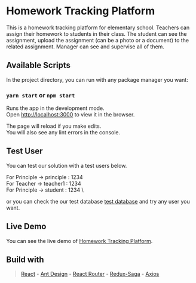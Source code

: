 # Homework Tracking Platform

This is a homework tracking platform for elementary school. Teachers can assign their homework to students in their class. The student can see the assignment, upload the assignment (can be a photo or a document) to the related assignment. Manager can see and supervise all of them.

## Available Scripts

In the project directory, you can run with any package manager you want:

### `yarn start` or `npm start`

Runs the app in the development mode.\
Open [http://localhost:3000](http://localhost:3000) to view it in the browser.

The page will reload if you make edits.\
You will also see any lint errors in the console.

## Test User

You can test our solution with a test users below.

For Principle -> principle : 1234 \
For Teacher -> teacher1 : 1234 \
For Principle -> student : 1234 \

or you can check the our test database [test database](https://homework-tracking-db.herokuapp.com/users) and try any user you want.

## Live Demo

You can see the live demo of [Homework Tracking Platform](https://homework-tracking.herokuapp.com/).

## Build with

> [React](https://reactjs.org) - [Ant Design](hhttps://ant.design) - [React Router](https://reactrouter.com) - [Redux-Saga](https://redux-saga.js.org) - [Axios](https://www.axios.com)